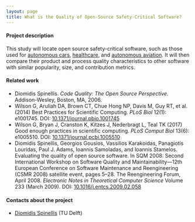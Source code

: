 ```yaml
---
layout: page
title: What is the Quality of Open-Source Safety-Critical Software?
---
```


#### Project description
This study will locate open source safety-critical software,
such as those used for
[autonomous cars](https://github.com/commaai/openpilot),
[healthcare](https://github.com/kakoni/awesome-healthcare), and
[autonomous aviation](https://github.com/generalized-intelligence/GAAS).
It will then compare their product and process quality characteristics
to other software with similar popularity, size, and contribution metrics.

#### Related work
* Diomidis Spinellis. *Code Quality: The Open Source Perspective*. Addison-Wesley, Boston, MA, 2006.
* Wilson G, Aruliah DA, Brown CT, Chue Hong NP, Davis M, Guy RT, et al. (2014) Best Practices for Scientific Computing. *PLoS Biol* 12(1): e1001745. DOI: [10.1371/journal.pbio.1001745](https://doi.org/10.1371/journal.pbio.1001745)
* Wilson G, Bryan J, Cranston K, Kitzes J, Nederbragt L, Teal TK (2017) Good enough practices in scientific computing. *PLoS Comput Biol* 13(6): e1005510. DOI: [10.1371/journal.pcbi.1005510](https://doi.org/10.1371/journal.pcbi.1005510)
* Diomidis Spinellis, Georgios Gousios, Vassilios Karakoidas, Panagiotis Louridas, Paul J. Adams, Ioannis Samoladas, and Ioannis Stamelos. Evaluating the quality of open source software. In SQM 2008: Second International Workshop on Software Quality and Maintainability—12th European Conference on Software Maintenance and Reengineering (CSMR 2008) satellite event, pages 5–28. The Reengineering Forum, April 2008. *Electronic Notes in Theoretical Computer Science* Volume 233 (March 2009). DOI: [10.1016/j.entcs.2009.02.058](https://doi.org/10.1016/j.entcs.2009.02.058)

#### Contacts about the project

* [Diomidis Spinellis](mailto:D.Spinellis@tudelft.nl) (TU Delft)
